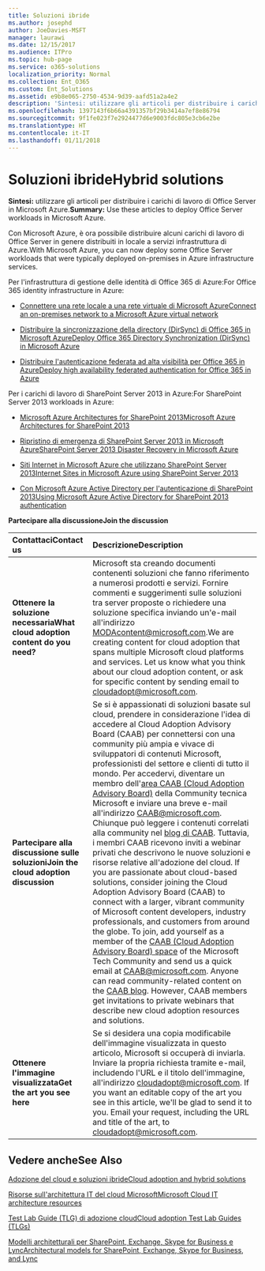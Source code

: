 ```yaml
---
title: Soluzioni ibride
ms.author: josephd
author: JoeDavies-MSFT
manager: laurawi
ms.date: 12/15/2017
ms.audience: ITPro
ms.topic: hub-page
ms.service: o365-solutions
localization_priority: Normal
ms.collection: Ent_O365
ms.custom: Ent_Solutions
ms.assetid: e9b8e065-2750-4534-9d39-aafd51a2a4e2
description: 'Sintesi: utilizzare gli articoli per distribuire i carichi di lavoro di Office Server in Microsoft Azure.'
ms.openlocfilehash: 1397143f6b66a4391357bf29b3414a7ef8e86794
ms.sourcegitcommit: 9f1fe023f7e2924477d6e9003fdc805e3cb6e2be
ms.translationtype: HT
ms.contentlocale: it-IT
ms.lasthandoff: 01/11/2018
---
```

# <a name="hybrid-solutions"></a><span data-ttu-id="9237b-103">Soluzioni ibride</span><span class="sxs-lookup"><span data-stu-id="9237b-103">Hybrid solutions</span></span>

 <span data-ttu-id="9237b-104">**Sintesi:** utilizzare gli articoli per distribuire i carichi di lavoro di Office Server in Microsoft Azure.</span><span class="sxs-lookup"><span data-stu-id="9237b-104">**Summary:** Use these articles to deploy Office Server workloads in Microsoft Azure.</span></span>
  
<span data-ttu-id="9237b-105">Con Microsoft Azure, è ora possibile distribuire alcuni carichi di lavoro di Office Server in genere distribuiti in locale a servizi infrastruttura di Azure.</span><span class="sxs-lookup"><span data-stu-id="9237b-105">With Microsoft Azure, you can now deploy some Office Server workloads that were typically deployed on-premises in Azure infrastructure services.</span></span>
  
<span data-ttu-id="9237b-106">Per l'infrastruttura di gestione delle identità di Office 365 di Azure:</span><span class="sxs-lookup"><span data-stu-id="9237b-106">For Office 365 identity infrastructure in Azure:</span></span>
  
- [<span data-ttu-id="9237b-107">Connettere una rete locale a una rete virtuale di Microsoft Azure</span><span class="sxs-lookup"><span data-stu-id="9237b-107">Connect an on-premises network to a Microsoft Azure virtual network</span></span>](connect-an-on-premises-network-to-a-microsoft-azure-virtual-network.md)
    
- [<span data-ttu-id="9237b-108">Distribuire la sincronizzazione della directory (DirSync) di Office 365 in Microsoft Azure</span><span class="sxs-lookup"><span data-stu-id="9237b-108">Deploy Office 365 Directory Synchronization (DirSync) in Microsoft Azure</span></span>](deploy-office-365-directory-synchronization-dirsync-in-microsoft-azure.md)
    
- [<span data-ttu-id="9237b-109">Distribuire l'autenticazione federata ad alta visibilità per Office 365 in Azure</span><span class="sxs-lookup"><span data-stu-id="9237b-109">Deploy high availability federated authentication for Office 365 in Azure</span></span>](deploy-high-availability-federated-authentication-for-office-365-in-azure.md)
    
<span data-ttu-id="9237b-110">Per i carichi di lavoro di SharePoint Server 2013 in Azure:</span><span class="sxs-lookup"><span data-stu-id="9237b-110">For SharePoint Server 2013 workloads in Azure:</span></span>
  
- [<span data-ttu-id="9237b-111">Microsoft Azure Architectures for SharePoint 2013</span><span class="sxs-lookup"><span data-stu-id="9237b-111">Microsoft Azure Architectures for SharePoint 2013</span></span>](microsoft-azure-architectures-for-sharepoint-2013.md)
    
- [<span data-ttu-id="9237b-112">Ripristino di emergenza di SharePoint Server 2013 in Microsoft Azure</span><span class="sxs-lookup"><span data-stu-id="9237b-112">SharePoint Server 2013 Disaster Recovery in Microsoft Azure</span></span>](sharepoint-server-2013-disaster-recovery-in-microsoft-azure.md)
    
- [<span data-ttu-id="9237b-113">Siti Internet in Microsoft Azure che utilizzano SharePoint Server 2013</span><span class="sxs-lookup"><span data-stu-id="9237b-113">Internet Sites in Microsoft Azure using SharePoint Server 2013</span></span>](internet-sites-in-microsoft-azure-using-sharepoint-server-2013.md)
    
- [<span data-ttu-id="9237b-114">Con Microsoft Azure Active Directory per l'autenticazione di SharePoint 2013</span><span class="sxs-lookup"><span data-stu-id="9237b-114">Using Microsoft Azure Active Directory for SharePoint 2013 authentication</span></span>](using-microsoft-azure-active-directory-for-sharepoint-2013-authentication.md)
    
<span data-ttu-id="9237b-115">**Partecipare alla discussione**</span><span class="sxs-lookup"><span data-stu-id="9237b-115">**Join the discussion**</span></span>

|<span data-ttu-id="9237b-116">**Contattaci**</span><span class="sxs-lookup"><span data-stu-id="9237b-116">**Contact us**</span></span>|<span data-ttu-id="9237b-117">**Descrizione**</span><span class="sxs-lookup"><span data-stu-id="9237b-117">**Description**</span></span>|
|:-----|:-----|
|<span data-ttu-id="9237b-118">**Ottenere la soluzione necessaria**</span><span class="sxs-lookup"><span data-stu-id="9237b-118">**What cloud adoption content do you need?**</span></span> <br/> |<span data-ttu-id="9237b-p101">Microsoft sta creando documenti contenenti soluzioni che fanno riferimento a numerosi prodotti e servizi. Fornire commenti e suggerimenti sulle soluzioni tra server proposte o richiedere una soluzione specifica inviando un'e-mail all'indirizzo [MODAcontent@microsoft.com](mailto:cloudadopt@microsoft.com?Subject=[Cloud%20Adoption%20Content%20Feedback]:%20).</span><span class="sxs-lookup"><span data-stu-id="9237b-p101">We are creating content for cloud adoption that spans multiple Microsoft cloud platforms and services. Let us know what you think about our cloud adoption content, or ask for specific content by sending email to [cloudadopt@microsoft.com](mailto:cloudadopt@microsoft.com?Subject=[Cloud%20Adoption%20Content%20Feedback]:%20).  </span></span><br/> |
|<span data-ttu-id="9237b-121">**Partecipare alla discussione sulle soluzioni**</span><span class="sxs-lookup"><span data-stu-id="9237b-121">**Join the cloud adoption discussion**</span></span> <br/> |<span data-ttu-id="9237b-p102">Se si è appassionati di soluzioni basate sul cloud, prendere in considerazione l'idea di accedere al Cloud Adoption Advisory Board (CAAB) per connettersi con una community più ampia e vivace di sviluppatori di contenuti Microsoft, professionisti del settore e clienti di tutto il mondo. Per accedervi, diventare un membro dell'[area CAAB (Cloud Adoption Advisory Board)]((https://aka.ms/caab)) della Community tecnica Microsoft e inviare una breve e-mail all'indirizzo [CAAB@microsoft.com](mailto:caab@microsoft.com?Subject=I%20just%20joined%20the%20Cloud%20Adoption%20Advisory%20Board!). Chiunque può leggere i contenuti correlati alla community nel [blog di CAAB]((https://blogs.technet.com/b/solutions_advisory_board/)). Tuttavia, i membri CAAB ricevono inviti a webinar privati che descrivono le nuove soluzioni e risorse relative all'adozione del cloud.  </span><span class="sxs-lookup"><span data-stu-id="9237b-p102">If you are passionate about cloud-based solutions, consider joining the Cloud Adoption Advisory Board (CAAB) to connect with a larger, vibrant community of Microsoft content developers, industry professionals, and customers from around the globe. To join, add yourself as a member of the [CAAB (Cloud Adoption Advisory Board) space]((https://aka.ms/caab)) of the Microsoft Tech Community and send us a quick email at [CAAB@microsoft.com](mailto:caab@microsoft.com?Subject=I%20just%20joined%20the%20Cloud%20Adoption%20Advisory%20Board!). Anyone can read community-related content on the [CAAB blog]((https://blogs.technet.com/b/solutions_advisory_board/)). However, CAAB members get invitations to private webinars that describe new cloud adoption resources and solutions.  </span></span><br/> |
|<span data-ttu-id="9237b-125">**Ottenere l'immagine visualizzata**</span><span class="sxs-lookup"><span data-stu-id="9237b-125">**Get the art you see here**</span></span> <br/> |<span data-ttu-id="9237b-p103">Se si desidera una copia modificabile dell'immagine visualizzata in questo articolo, Microsoft si occuperà di inviarla. Inviare la propria richiesta tramite e-mail, includendo l'URL e il titolo dell'immagine, all'indirizzo [cloudadopt@microsoft.com](mailto:cloudadopt@microsoft.com?subject=[Art%20Request]:%20).  </span><span class="sxs-lookup"><span data-stu-id="9237b-p103">If you want an editable copy of the art you see in this article, we'll be glad to send it to you. Email your request, including the URL and title of the art, to [cloudadopt@microsoft.com](mailto:cloudadopt@microsoft.com?subject=[Art%20Request]:%20).  </span></span><br/> |
   
## <a name="see-also"></a><span data-ttu-id="9237b-128">Vedere anche</span><span class="sxs-lookup"><span data-stu-id="9237b-128">See Also</span></span>

[<span data-ttu-id="9237b-129">Adozione del cloud e soluzioni ibride</span><span class="sxs-lookup"><span data-stu-id="9237b-129">Cloud adoption and hybrid solutions</span></span>](cloud-adoption-and-hybrid-solutions.md)
  
[<span data-ttu-id="9237b-130">Risorse sull'architettura IT del cloud Microsoft</span><span class="sxs-lookup"><span data-stu-id="9237b-130">Microsoft Cloud IT architecture resources</span></span>](microsoft-cloud-it-architecture-resources.md)
  
[<span data-ttu-id="9237b-131">Test Lab Guide (TLG) di adozione cloud</span><span class="sxs-lookup"><span data-stu-id="9237b-131">Cloud adoption Test Lab Guides (TLGs)</span></span>](cloud-adoption-test-lab-guides-tlgs.md)
  
[<span data-ttu-id="9237b-132">Modelli architetturali per SharePoint, Exchange, Skype for Business e Lync</span><span class="sxs-lookup"><span data-stu-id="9237b-132">Architectural models for SharePoint, Exchange, Skype for Business, and Lync</span></span>](architectural-models-for-sharepoint-exchange-skype-for-business-and-lync.md)


